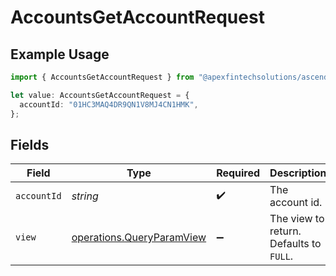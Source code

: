 # AccountsGetAccountRequest

## Example Usage

```typescript
import { AccountsGetAccountRequest } from "@apexfintechsolutions/ascend-sdk/models/operations";

let value: AccountsGetAccountRequest = {
  accountId: "01HC3MAQ4DR9QN1V8MJ4CN1HMK",
};
```

## Fields

| Field                                                                  | Type                                                                   | Required                                                               | Description                                                            | Example                                                                |
| ---------------------------------------------------------------------- | ---------------------------------------------------------------------- | ---------------------------------------------------------------------- | ---------------------------------------------------------------------- | ---------------------------------------------------------------------- |
| `accountId`                                                            | *string*                                                               | :heavy_check_mark:                                                     | The account id.                                                        | 01HC3MAQ4DR9QN1V8MJ4CN1HMK                                             |
| `view`                                                                 | [operations.QueryParamView](../../models/operations/queryparamview.md) | :heavy_minus_sign:                                                     | The view to return. Defaults to `FULL`.                                | FULL                                                                   |